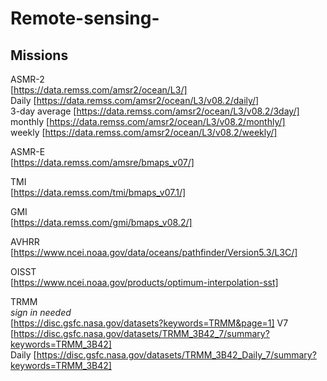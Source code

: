 # Remote-sensing-

## Missions
ASMR-2  
[https://data.remss.com/amsr2/ocean/L3/]  
    Daily [https://data.remss.com/amsr2/ocean/L3/v08.2/daily/]  
    3-day average [https://data.remss.com/amsr2/ocean/L3/v08.2/3day/]  
    monthly [https://data.remss.com/amsr2/ocean/L3/v08.2/monthly/]  
    weekly [https://data.remss.com/amsr2/ocean/L3/v08.2/weekly/]  

ASMR-E  
[https://data.remss.com/amsre/bmaps_v07/]

TMI  
[https://data.remss.com/tmi/bmaps_v07.1/]

GMI  
[https://data.remss.com/gmi/bmaps_v08.2/]

AVHRR  
[https://www.ncei.noaa.gov/data/oceans/pathfinder/Version5.3/L3C/]

OISST  
[https://www.ncei.noaa.gov/products/optimum-interpolation-sst]

TRMM  
*sign in needed*  
[https://disc.gsfc.nasa.gov/datasets?keywords=TRMM&page=1]
    V7 [https://disc.gsfc.nasa.gov/datasets/TRMM_3B42_7/summary?keywords=TRMM_3B42]  
    Daily [https://disc.gsfc.nasa.gov/datasets/TRMM_3B42_Daily_7/summary?keywords=TRMM_3B42]  

